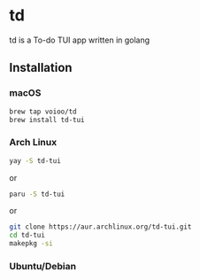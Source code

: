 # td

td is a To-do TUI app written in golang

## Installation

### macOS
```bash
brew tap voioo/td
brew install td-tui
```

### Arch Linux
```bash
yay -S td-tui
```
or
```bash
paru -S td-tui
```
or
```bash
git clone https://aur.archlinux.org/td-tui.git
cd td-tui
makepkg -si
```

### Ubuntu/Debian
```